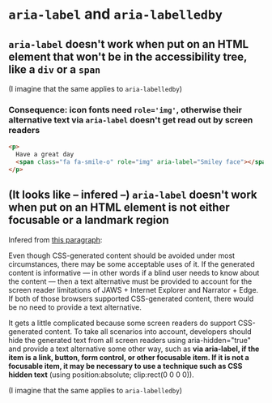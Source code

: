 # `aria-label` and `aria-labelledby`

## `aria-label` doesn't work when put on an HTML element that won't be in the accessibility tree, like a `div` or a `span`

(I imagine that the same applies to `aria-labelledby`)

### Consequence: icon fonts need `role='img'`, otherwise their alternative text via `aria-label` doesn't get read out by screen readers

```html
<p>
  Have a great day 
  <span class="fa fa-smile-o" role="img" aria-label="Smiley face"></span>
</p>
```

## (It looks like – infered –) `aria-label` doesn't work when put on an HTML element is not either focusable or a landmark region

Infered from [this paragraph](https://dequeuniversity.com/class/visual-design2/css/css-generated):

Even though CSS-generated content should be avoided under most circumstances, there may be some acceptable uses of it. If the generated content is informative — in other words if a blind user needs to know about the content — then a text alternative must be provided to account for the screen reader limitations of JAWS + Internet Explorer and Narrator + Edge. If both of those browsers supported CSS-generated content, there would be no need to provide a text alternative.

It gets a little complicated because some screen readers do support CSS-generated content. To take all scenarios into account, developers should hide the generated text from all screen readers using aria-hidden="true" and provide a text alternative some other way, such as **via aria-label, if the item is a link, button, form control, or other focusable item. If it is not a focusable item, it may be necessary to use a technique such as CSS hidden text** (using position:absolute; clip:rect(0 0 0 0)).

(I imagine that the same applies to `aria-labelledby`)